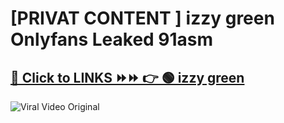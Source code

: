 
 # [PRIVAT CONTENT ] izzy green Onlyfans Leaked 91asm

## <h2><a href="https://clipsfans.com/izzy_green&ref=git">🔗 Click to LINKS ⏩⏩ 👉 🟢 izzy green </a></h2>

<a href="https://clipsfans.com/izzy_green&ref=git" rel="nofollow" data-target="animated-image.originalLink"><img src="https://i.ibb.co.com/xMMVF88/686577567.gif" alt="Viral Video Original" style="max-width: 100%; display: inline-block;" data-target="animated-image.originalImage"></a>

